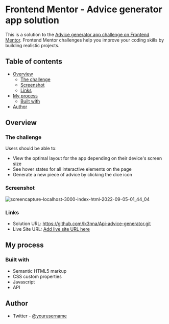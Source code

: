 # Frontend Mentor - Advice generator app solution

This is a solution to the [Advice generator app challenge on Frontend Mentor](https://www.frontendmentor.io/challenges/advice-generator-app-QdUG-13db). Frontend Mentor challenges help you improve your coding skills by building realistic projects.

## Table of contents

- [Overview](#overview)
  - [The challenge](#the-challenge)
  - [Screenshot](#screenshot)
  - [Links](#links)
- [My process](#my-process)
  - [Built with](#built-with)
- [Author](#author)


## Overview

### The challenge

Users should be able to:

- View the optimal layout for the app depending on their device's screen size
- See hover states for all interactive elements on the page
- Generate a new piece of advice by clicking the dice icon

### Screenshot

![screencapture-localhost-3000-index-html-2022-09-05-01_44_04](https://user-images.githubusercontent.com/101594456/188340496-951cc508-a56b-41c9-ae54-ba20164f0579.png)


### Links

- Solution URL: https://github.com/Ik3nna/Api-advice-generator.git
- Live Site URL: [Add live site URL here](https://your-live-site-url.com)

## My process

### Built with

- Semantic HTML5 markup
- CSS custom properties
- Javascript
- API


## Author

- Twitter - [@yourusername](https://www.twitter.com/yourusername)

